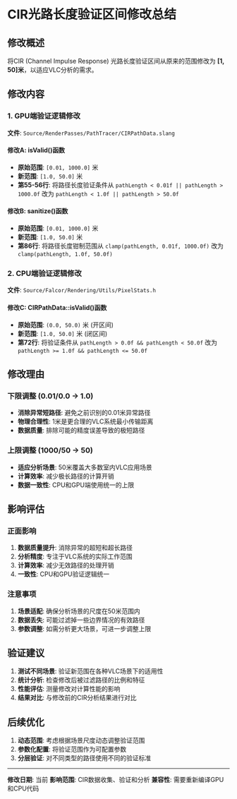 # CIR光路长度验证区间修改总结

## 修改概述
将CIR (Channel Impulse Response) 光路长度验证区间从原来的范围修改为 **[1, 50]米**，以适应VLC分析的需求。

## 修改内容

### 1. GPU端验证逻辑修改
**文件**: `Source/RenderPasses/PathTracer/CIRPathData.slang`

#### 修改A: isValid()函数
- **原始范围**: `[0.01, 1000.0]` 米
- **新范围**: `[1.0, 50.0]` 米
- **第55-56行**: 将路径长度验证条件从 `pathLength < 0.01f || pathLength > 1000.0f` 改为 `pathLength < 1.0f || pathLength > 50.0f`

#### 修改B: sanitize()函数  
- **原始范围**: `[0.01, 1000.0]` 米
- **新范围**: `[1.0, 50.0]` 米
- **第86行**: 将路径长度钳制范围从 `clamp(pathLength, 0.01f, 1000.0f)` 改为 `clamp(pathLength, 1.0f, 50.0f)`

### 2. CPU端验证逻辑修改
**文件**: `Source/Falcor/Rendering/Utils/PixelStats.h`

#### 修改C: CIRPathData::isValid()函数
- **原始范围**: `(0.0, 50.0)` 米 (开区间)
- **新范围**: `[1.0, 50.0]` 米 (闭区间)
- **第72行**: 将验证条件从 `pathLength > 0.0f && pathLength < 50.0f` 改为 `pathLength >= 1.0f && pathLength <= 50.0f`

## 修改理由

### 下限调整 (0.01/0.0 → 1.0)
- **消除异常短路径**: 避免之前识别的0.01米异常路径
- **物理合理性**: 1米是更合理的VLC系统最小传输距离
- **数据质量**: 排除可能的精度误差导致的极短路径

### 上限调整 (1000/50 → 50)
- **适应分析场景**: 50米覆盖大多数室内VLC应用场景
- **计算效率**: 减少极长路径的计算开销
- **数据一致性**: CPU和GPU端使用统一的上限

## 影响评估

### 正面影响
1. **数据质量提升**: 消除异常的超短和超长路径
2. **分析精度**: 专注于VLC系统的实际工作范围
3. **计算效率**: 减少无效路径的处理开销
4. **一致性**: CPU和GPU验证逻辑统一

### 注意事项
1. **场景适配**: 确保分析场景的尺度在50米范围内
2. **数据丢失**: 可能过滤掉一些边界情况的有效路径
3. **参数调整**: 如需分析更大场景，可进一步调整上限

## 验证建议

1. **测试不同场景**: 验证新范围在各种VLC场景下的适用性
2. **统计分析**: 检查修改后被过滤路径的比例和特征
3. **性能评估**: 测量修改对计算性能的影响
4. **结果对比**: 与修改前的CIR分析结果进行对比

## 后续优化

1. **动态范围**: 考虑根据场景尺度动态调整验证范围
2. **参数化配置**: 将验证范围作为可配置参数
3. **分层验证**: 对不同类型的路径使用不同的验证标准

---
**修改日期**: 当前
**影响范围**: CIR数据收集、验证和分析
**兼容性**: 需要重新编译GPU和CPU代码 